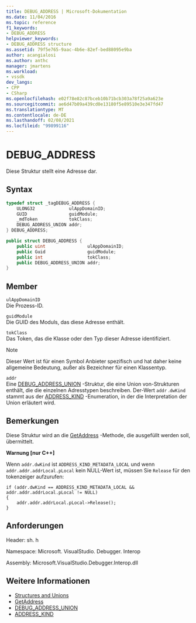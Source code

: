 ```yaml
---
title: DEBUG_ADDRESS | Microsoft-Dokumentation
ms.date: 11/04/2016
ms.topic: reference
f1_keywords:
- DEBUG_ADDRESS
helpviewer_keywords:
- DEBUG_ADDRESS structure
ms.assetid: 79f5e765-9aac-4b6e-82ef-bed88095e9ba
author: acangialosi
ms.author: anthc
manager: jmartens
ms.workload:
- vssdk
dev_langs:
- CPP
- CSharp
ms.openlocfilehash: e02f78e82c87bceb10b71bcb303a78f25a9a623e
ms.sourcegitcommit: ae6d47b09a439cd0e13180f5e89510e3e347fd47
ms.translationtype: MT
ms.contentlocale: de-DE
ms.lasthandoff: 02/08/2021
ms.locfileid: "99899116"
---
```

# <a name="debug_address"></a>DEBUG_ADDRESS
Diese Struktur stellt eine Adresse dar.

## <a name="syntax"></a>Syntax

```cpp
typedef struct _tagDEBUG_ADDRESS {
    ULONG32             ulAppDomainID;
    GUID                guidModule;
    _mdToken            tokClass;
    DEBUG_ADDRESS_UNION addr;
} DEBUG_ADDRESS;
```

```csharp
public struct DEBUG_ADDRESS {
    public uint                ulAppDomainID;
    public Guid                guidModule;
    public int                 tokClass;
    public DEBUG_ADDRESS_UNION addr;
}
```

## <a name="members"></a>Member
`ulAppDomainID`\
Die Prozess-ID.

`guidModule`\
Die GUID des Moduls, das diese Adresse enthält.

`tokClass`\
Das Token, das die Klasse oder den Typ dieser Adresse identifiziert.

> [!NOTE]
> Dieser Wert ist für einen Symbol Anbieter spezifisch und hat daher keine allgemeine Bedeutung, außer als Bezeichner für einen Klassentyp.

`addr`\
Eine [DEBUG_ADDRESS_UNION](../../../extensibility/debugger/reference/debug-address-union.md) -Struktur, die eine Union von-Strukturen enthält, die die einzelnen Adresstypen beschreiben. Der-Wert `addr` .`dwKind` stammt aus der [ADDRESS_KIND](../../../extensibility/debugger/reference/address-kind.md) -Enumeration, in der die Interpretation der Union erläutert wird.

## <a name="remarks"></a>Bemerkungen
Diese Struktur wird an die [GetAddress](../../../extensibility/debugger/reference/idebugaddress-getaddress.md) -Methode, die ausgefüllt werden soll, übermittelt.

**Warnung [nur C++]**

Wenn `addr.dwKind` ist `ADDRESS_KIND_METADATA_LOCAL` und wenn `addr.addr.addrLocal.pLocal` kein NULL-Wert ist, müssen Sie `Release` für den tokenzeiger aufzurufen:

```
if (addr.dwKind == ADDRESS_KIND_METADATA_LOCAL && addr.addr.addrLocal.pLocal != NULL)
{
    addr.addr.addrLocal.pLocal->Release();
}
```

## <a name="requirements"></a>Anforderungen
Header: sh. h

Namespace: Microsoft. VisualStudio. Debugger. Interop

Assembly: Microsoft.VisualStudio.Debugger.Interop.dll

## <a name="see-also"></a>Weitere Informationen
- [Structures and Unions](../../../extensibility/debugger/reference/structures-and-unions.md)
- [GetAddress](../../../extensibility/debugger/reference/idebugaddress-getaddress.md)
- [DEBUG_ADDRESS_UNION](../../../extensibility/debugger/reference/debug-address-union.md)
- [ADDRESS_KIND](../../../extensibility/debugger/reference/address-kind.md)
